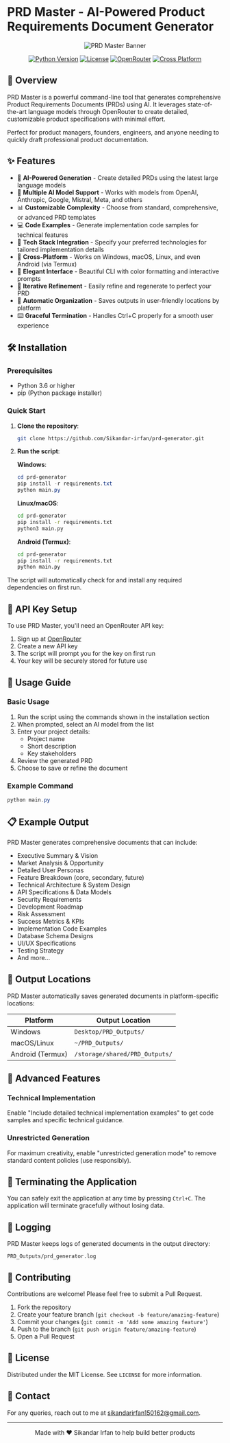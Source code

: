 # PRD Master - AI-Powered Product Requirements Document Generator

<div align="center">

![PRD Master Banner](https://img.shields.io/badge/PRD%20Master-AI%20Powered%20PRD%20Generator-blue?style=for-the-badge&logo=openai)

[![Python Version](https://img.shields.io/badge/Python-3.6%2B-blue.svg)](https://www.python.org/downloads/)
[![License](https://img.shields.io/badge/License-MIT-green.svg)](LICENSE)
[![OpenRouter](https://img.shields.io/badge/Powered%20by-OpenRouter-orange.svg)](https://openrouter.ai/)
[![Cross Platform](https://img.shields.io/badge/Platform-Windows%20%7C%20MacOS%20%7C%20Linux%20%7C%20Android-lightgrey.svg)](https://github.com/yourusername/prd-generator)

</div>

## 🚀 Overview

PRD Master is a powerful command-line tool that generates comprehensive Product Requirements Documents (PRDs) using AI. It leverages state-of-the-art language models through OpenRouter to create detailed, customizable product specifications with minimal effort.

Perfect for product managers, founders, engineers, and anyone needing to quickly draft professional product documentation.


## ✨ Features

- 🧠 **AI-Powered Generation** - Create detailed PRDs using the latest large language models
- 🌈 **Multiple AI Model Support** - Works with models from OpenAI, Anthropic, Google, Mistral, Meta, and others
- 📊 **Customizable Complexity** - Choose from standard, comprehensive, or advanced PRD templates
- 💻 **Code Examples** - Generate implementation code samples for technical features
- 🔧 **Tech Stack Integration** - Specify your preferred technologies for tailored implementation details
- 📱 **Cross-Platform** - Works on Windows, macOS, Linux, and even Android (via Termux)
- 🎨 **Elegant Interface** - Beautiful CLI with color formatting and interactive prompts
- 🔄 **Iterative Refinement** - Easily refine and regenerate to perfect your PRD
- 📁 **Automatic Organization** - Saves outputs in user-friendly locations by platform
- ⌨️ **Graceful Termination** - Handles Ctrl+C properly for a smooth user experience

## 🛠️ Installation

### Prerequisites

- Python 3.6 or higher
- pip (Python package installer)

### Quick Start

1. **Clone the repository**:
   ```bash
   git clone https://github.com/Sikandar-irfan/prd-generator.git
   ```

2. **Run the script**:

   **Windows**:
   ```powershell
   cd prd-generator
   pip install -r requirements.txt
   python main.py
   ```

   **Linux/macOS**:
   ```bash
   cd prd-generator
   pip install -r requirements.txt
   python3 main.py
   ```

   **Android (Termux)**:
   ```bash
   cd prd-generator
   pip install -r requirements.txt
   python main.py
   ```

The script will automatically check for and install any required dependencies on first run.

## 🔑 API Key Setup

To use PRD Master, you'll need an OpenRouter API key:

1. Sign up at [OpenRouter](https://openrouter.ai/keys)
2. Create a new API key
3. The script will prompt you for the key on first run
4. Your key will be securely stored for future use

## 📖 Usage Guide

### Basic Usage

1. Run the script using the commands shown in the installation section
2. When prompted, select an AI model from the list
3. Enter your project details:
   - Project name
   - Short description
   - Key stakeholders
4. Review the generated PRD
5. Choose to save or refine the document


### Example Command

```powershell
python main.py
```

## 📋 Example Output

PRD Master generates comprehensive documents that can include:

- Executive Summary & Vision
- Market Analysis & Opportunity
- Detailed User Personas
- Feature Breakdown (core, secondary, future)
- Technical Architecture & System Design
- API Specifications & Data Models
- Security Requirements
- Development Roadmap
- Risk Assessment
- Success Metrics & KPIs
- Implementation Code Examples
- Database Schema Designs
- UI/UX Specifications
- Testing Strategy
- And more...

## 📂 Output Locations

PRD Master automatically saves generated documents in platform-specific locations:

| Platform | Output Location |
|----------|----------------|
| Windows | `Desktop/PRD_Outputs/` |
| macOS/Linux | `~/PRD_Outputs/` |
| Android (Termux) | `/storage/shared/PRD_Outputs/` |

## 🔄 Advanced Features

### Technical Implementation

Enable "Include detailed technical implementation examples" to get code samples and specific technical guidance.

### Unrestricted Generation

For maximum creativity, enable "unrestricted generation mode" to remove standard content policies (use responsibly).

## 🛑 Terminating the Application

You can safely exit the application at any time by pressing `Ctrl+C`. The application will terminate gracefully without losing data.

## 📝 Logging

PRD Master keeps logs of generated documents in the output directory:

```
PRD_Outputs/prd_generator.log
```

## 🤝 Contributing

Contributions are welcome! Please feel free to submit a Pull Request.

1. Fork the repository
2. Create your feature branch (`git checkout -b feature/amazing-feature`)
3. Commit your changes (`git commit -m 'Add some amazing feature'`)
4. Push to the branch (`git push origin feature/amazing-feature`)
5. Open a Pull Request

## 📄 License

Distributed under the MIT License. See `LICENSE` for more information.

## 📧 Contact

For any queries, reach out to me at [sikandarirfan150162@gmail.com](mailto:sikandarirfan150162@gmail.com).

---

<div align="center">
Made with ❤️ Sikandar Irfan to help build better products
</div>
